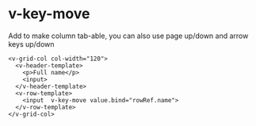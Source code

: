 # v-key-move
Add to make column tab-able, you can also use page up/down and arrow keys up/down


```
<v-grid-col col-width="120">
  <v-header-template>
    <p>Full name</p>
    <input>
  </v-header-template>
  <v-row-template>
    <input  v-key-move value.bind="rowRef.name">
  </v-row-template>
</v-grid-col>
```